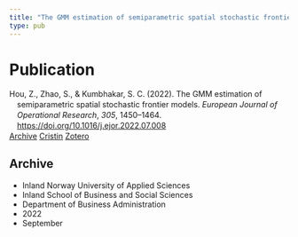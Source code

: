 ```yaml
---
title: "The GMM estimation of semiparametric spatial stochastic frontier models"
type: pub
---
```

<h1>Publication</h1>
<article id="csl-bib-container-A9FV9AS9" class="csl-bib-container">
  <div class="csl-bib-body" style="line-height: 1.35; padding-left: 1em; text-indent:-1em;">
  <div class="csl-entry">Hou, Z., Zhao, S., &amp; Kumbhakar, S. C. (2022). The GMM estimation of semiparametric spatial stochastic frontier models. <i>European Journal of Operational Research</i>, <i>305</i>, 1450&#x2013;1464. <a href="https://doi.org/10.1016/j.ejor.2022.07.008">https://doi.org/10.1016/j.ejor.2022.07.008</a></div>
</div>
  <div class="csl-bib-buttons">
    <a href="#taxonomy-article-A9FV9AS9" class="csl-bib-button">Archive</a>
    <a href="https://app.cristin.no/results/show.jsf?id=2050281" alt="Cristin URL" class="csl-bib-button">Cristin</a>
    <a href="http://zotero.org/groups/5022929/items/A9FV9AS9" alt="Zotero URL" class="csl-bib-button">Zotero</a>
  </div>
  <div id="csl-bib-meta-container-A9FV9AS9"></div>
</article>
<div id="csl-bib-meta-A9FV9AS9" class="csl-bib-meta">
  <article id="taxonomy-article-A9FV9AS9" class="taxonomy-article">
    <h1>Archive</h1>
    <ul>
      <li>Inland Norway University of Applied Sciences</li>
      <li>Inland School of Business and Social Sciences</li>
      <li>Department of Business Administration</li>
      <li>2022</li>
      <li>September</li>
    </ul>
  </article>
</div>
